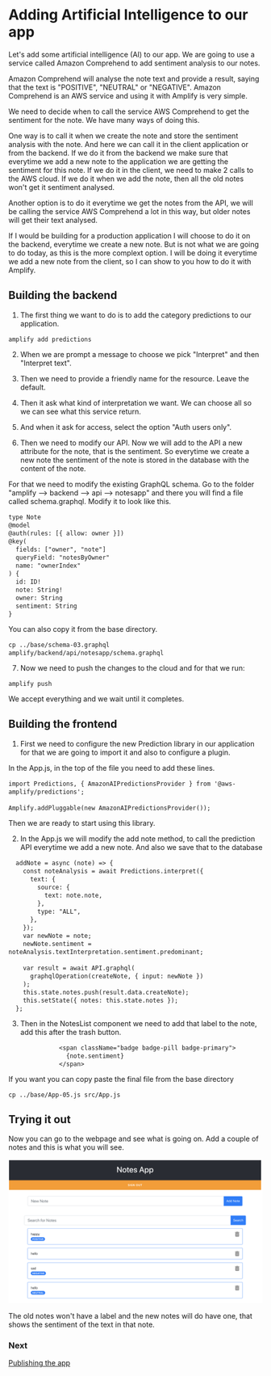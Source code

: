 # Adding Artificial Intelligence to our app

Let's add some artificial intelligence (AI) to our app.
We are going to use a service called Amazon Comprehend to add sentiment analysis to our notes.

Amazon Comprehend will analyse the note text and provide a result, saying that the text is "POSITIVE", "NEUTRAL" or "NEGATIVE". Amazon Comprehend is an AWS service and using it with Amplify is very simple.

We need to decide when to call the service AWS Comprehend to get the sentiment for the note. We have many ways of doing this.

One way is to call it when we create the note and store the sentiment analysis with the note. And here we can call it in the client application or from the backend. If we do it from the backend we make sure that everytime we add a new note to the application we are getting the sentiment for this note. If we do it in the client, we need to make 2 calls to the AWS cloud. If we do it when we add the note, then all the old notes won't get it sentiment analysed.

Another option is to do it everytime we get the notes from the API, we will be calling the service AWS Comprehend a lot in this way, but older notes will get their text analysed.

If I would be building for a production application I will choose to do it on the backend, everytime we create a new note. But is not what we are going to do today, as this is the more complext option. I will be doing it everytime we add a new note from the client, so I can show to you how to do it with Amplify.

## Building the backend

1. The first thing we want to do is to add the category predictions to our application.

```
amplify add predictions
```

2. When we are prompt a message to choose we pick "Interpret" and then "Interpret text".

3. Then we need to provide a friendly name for the resource. Leave the default.

4. Then it ask what kind of interpretation we want. We can choose all so we can see what this service return.

5. And when it ask for access, select the option "Auth users only".

6. Then we need to modify our API. Now we will add to the API a new attribute for the note, that is the sentiment. So everytime we create a new note the sentiment of the note is stored in the database with the content of the note.

For that we need to modify the existing GraphQL schema. Go to the folder "amplify --> backend --> api --> notesapp" and there you will find a file called schema.graphql. Modify it to look like this.

```
type Note
@model
@auth(rules: [{ allow: owner }])
@key(
  fields: ["owner", "note"]
  queryField: "notesByOwner"
  name: "ownerIndex"
) {
  id: ID!
  note: String!
  owner: String
  sentiment: String
}
```

You can also copy it from the base directory.

```
cp ../base/schema-03.graphql amplify/backend/api/notesapp/schema.graphql
```

7. Now we need to push the changes to the cloud and for that we run:

```
amplify push
```

We accept everything and we wait until it completes.

## Building the frontend

1. First we need to configure the new Prediction library in our application for that we are going to import it and also to configure a plugin.

In the App.js, in the top of the file you need to add these lines.

```
import Predictions, { AmazonAIPredictionsProvider } from '@aws-amplify/predictions';

Amplify.addPluggable(new AmazonAIPredictionsProvider());
```

Then we are ready to start using this library.

2. In the App.js we will modify the add note method, to call the prediction API everytime we add a new note.
   And also we save that to the database

```
  addNote = async (note) => {
    const noteAnalysis = await Predictions.interpret({
      text: {
        source: {
          text: note.note,
        },
        type: "ALL",
      },
    });
    var newNote = note;
    newNote.sentiment = noteAnalysis.textInterpretation.sentiment.predominant;

    var result = await API.graphql(
      graphqlOperation(createNote, { input: newNote })
    );
    this.state.notes.push(result.data.createNote);
    this.setState({ notes: this.state.notes });
  };
```

3. Then in the NotesList component we need to add that label to the note, add this after the trash button.

```
              <span className="badge badge-pill badge-primary">
                {note.sentiment}
              </span>
```

If you want you can copy paste the final file from the base directory

```
cp ../base/App-05.js src/App.js
```

## Trying it out

Now you can go to the webpage and see what is going on. Add a couple of notes and this is what you will see.

<img src="../images/tags-results.png"
     alt="Result of adding new notes" />

The old notes won't have a label and the new notes will do have one, that shows the sentiment of the text in that note.

### Next

[Publishing the app](deploy-app.md)
